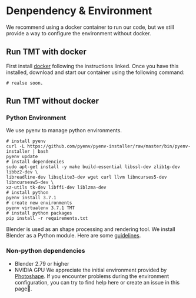 # Denpendency & Environment
We recommend using a docker container to run our code, but we still provide a way to configure the environment without docker.

## Run TMT with docker
First install [docker](https://docs.docker.com/engine/install/ubuntu/#install-using-the-repository) following the instructions linked. Once you have this installed, download and start our container using the following command:
```shell
# realse soon.
```

## Run TMT without docker
### Python Environment
We use pyenv to manage python environments.
```shell
# install pyenv 
curl -L https://github.com/pyenv/pyenv-installer/raw/master/bin/pyenv-installer | bash
pyenv update
# install dependencies 
sudo apt-get install -y make build-essential libssl-dev zlib1g-dev libbz2-dev \
libreadline-dev libsqlite3-dev wget curl llvm libncurses5-dev libncursesw5-dev \
xz-utils tk-dev libffi-dev liblzma-dev
# install python
pyenv install 3.7.1
# create new environments
pyenv virtualenv 3.7.1 TMT
# install python packages
pip install -r requirements.txt
```
Blender is used as an shape processing and rendering tool. We install Blender as a Python module. Here are some [guidelines](https://gist.github.com/keunhong/279c98de28877a3a33a1eb95fa7d56a5).
### Non-python dependencies
+ Blender 2.79 or higher
+ NVIDIA GPU
We appreciate the initial environment provided by [Photoshape](https://github.com/keunhong/photoshape). If you encounter problems during the environment configuration, you can try to find help here or create an issue in this page💪.